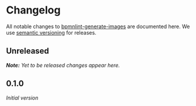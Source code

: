 # Changelog

All notable changes to [bpmnlint-generate-images](https://github.com/bpmn-io/bpmnlint-generate-images) are documented here. We use [semantic versioning](http://semver.org/) for releases.

## Unreleased

___Note:__ Yet to be released changes appear here._

## 0.1.0

_Initial version_